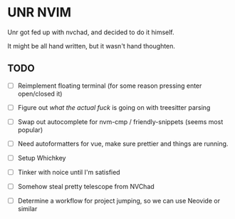 # UNR NVIM

Unr got fed up with nvchad, and decided to do it himself.

It might be all hand written, but it wasn't hand thoughten.



## TODO

- [ ] Reimplement floating terminal (for some reason pressing enter open/closed it)
- [ ] Figure out _what the actual fuck_ is going on with treesitter parsing
- [ ] Swap out autocomplete for nvm-cmp / friendly-snippets (seems most popular)
- [ ] Need autoformatters for vue, make sure prettier and things are running.
- [ ] Setup Whichkey
- [ ] Tinker with noice until I'm satisfied
- [ ] Somehow steal pretty telescope from NVChad
- [ ] Determine a workflow for project jumping, so we can use Neovide or similar

